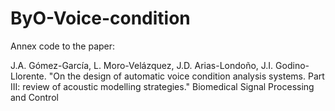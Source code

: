 # ByO-Voice-condition

Annex code to the paper: 

J.A. Gómez-García, L. Moro-Velázquez, J.D. Arias-Londoño, J.I. Godino-Llorente. "On the design of automatic voice condition analysis systems. Part III: review of acoustic modelling strategies." Biomedical Signal Processing and Control
